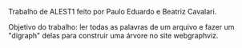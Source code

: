 Trabalho de ALEST1 feito por Paulo Eduardo e Beatriz Cavalari.

Objetivo do trabalho: ler todas as palavras de um arquivo e fazer um "digraph" delas para construir uma árvore no site webgraphviz.
